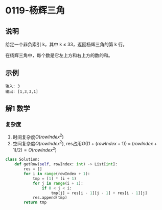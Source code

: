 # 0119-杨辉三角

## 说明
给定一个非负索引 k，其中 k ≤ 33，返回杨辉三角的第 k 行。

在杨辉三角中，每个数是它左上方和右上方的数的和。

## 示例
```
输入: 3
输出: [1,3,3,1]
```

## 解1 数学

### 复杂度
1. 时间复杂度$O(rowIndex ^ 2)$
2. 空间复杂度$O(rowIndex ^ 2)$, res占用$O((1 + (rowIndex + 1)) \times (rowIndex + 1) / 2)=O(rowIndex ^ 2)$

```python
class Solution:
    def getRow(self, rowIndex: int) -> List[int]:
        res = []
        for i in range(rowIndex + 1):
            tmp = [1] * (i + 1)
            for j in range(i + 1):
                if 0 < j < i:
                    tmp[j] = res[i - 1][j - 1] + res[i - 1][j]
            res.append(tmp)
        return tmp
```